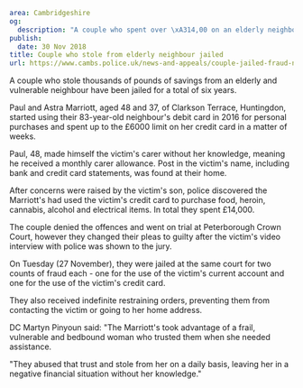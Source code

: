 ```yaml
area: Cambridgeshire
og:
  description: "A couple who spent over \xA314,00 on an elderly neighbour"
publish:
  date: 30 Nov 2018
title: Couple who stole from elderly neighbour jailed
url: https://www.cambs.police.uk/news-and-appeals/couple-jailed-fraud-neighbour
```

A couple who stole thousands of pounds of savings from an elderly and vulnerable neighbour have been jailed for a total of six years.

Paul and Astra Marriott, aged 48 and 37, of Clarkson Terrace, Huntingdon, started using their 83-year-old neighbour's debit card in 2016 for personal purchases and spent up to the £6000 limit on her credit card in a matter of weeks.

Paul, 48, made himself the victim's carer without her knowledge, meaning he received a monthly carer allowance. Post in the victim's name, including bank and credit card statements, was found at their home.

After concerns were raised by the victim's son, police discovered the Marriott's had used the victim's credit card to purchase food, heroin, cannabis, alcohol and electrical items. In total they spent £14,000.

The couple denied the offences and went on trial at Peterborough Crown Court, however they changed their pleas to guilty after the victim's video interview with police was shown to the jury.

On Tuesday (27 November), they were jailed at the same court for two counts of fraud each - one for the use of the victim's current account and one for the use of the victim's credit card.

They also received indefinite restraining orders, preventing them from contacting the victim or going to her home address.

DC Martyn Pinyoun said: "The Marriott's took advantage of a frail, vulnerable and bedbound woman who trusted them when she needed assistance.

"They abused that trust and stole from her on a daily basis, leaving her in a negative financial situation without her knowledge."
